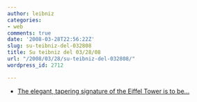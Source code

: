 ```yaml
---
author: leibniz
categories:
- web
comments: true
date: '2008-03-28T22:56:22Z'
slug: su-teibniz-del-032808
title: Su teibniz del 03/28/08
url: "/2008/03/28/su-teibniz-del-032808/"
wordpress_id: 2712

---
```

* [The elegant, tapering signature of the Eiffel Tower is to be...](https://feeds.feedburner.com/~r/teibniz/~3/259496794/30060447)


